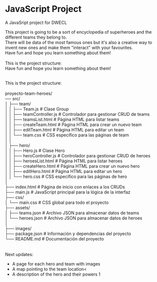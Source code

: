 # JavaScript Project
A JavaSript project for DWECL

This project is going to be a sort of encyclopedia of superheroes and the different teams they belong to.<br>
There will be data of the most famous ones but it's also a creative way to invent new ones and make them "interact" with your favourites.<br>
Have fun and hope you learn something about them!
<br><br>
This is the project structure:<br>
Have fun and hope you learn something about them!<br>

<br>This is the project structure:<br><br>
proyecto-team-heroes/<br>
── src/<br>
│ ├── team/<br>
│ │ ├── Team.js # Clase Group<br>
│ │ ├── teamController.js # Controlador para gestionar CRUD de teams<br>
│ │ ├── teamsList.html # Página HTML para listar teams<br>
│ │ ├── createTeam.html # Página HTML para crear un nuevo team<br>
│ │ ├── editTeam.html # Página HTML para editar un team<br>
│ │ └── team.css # CSS específico para las páginas de team<br>
│ │<br>
│ ├── hero/<br>
│ │ ├── Hero.js # Clase Hero<br>
│ │ ├── heroController.js # Controlador para gestionar CRUD de heroes<br>
│ │ ├── heroesList.html # Página HTML para listar heroes<br>
│ │ ├── createHero.html # Página HTML para crear un nuevo hero<br>
│ │ ├── editHero.html # Página HTML para editar un hero<br>
│ │ └── hero.css # CSS específico para las páginas de hero<br>
│<br>
├── index.html # Página de inicio con enlaces a los CRUDs<br>
├── main.js # JavaScript principal para la lógica de la interfaz<br>
├── css/<br>
│ └── main.css # CSS global para todo el proyecto<br>
├── assets/<br>
│ ├── teams.json # Archivo JSON para almacenar datos de teams<br>
│ └── heroes.json # Archivo JSON para almacenar datos de heroes<br>
│<br>
├── images/<br>
├── package.json # Información y dependencias del proyecto<br>
└── README.md # Documentación del proyecto<br>
<br><br>
Next updates:<br>
- A page for each hero and team with images
- A map pointing to the team location<
- A description of the hero and their powers 1<br>

